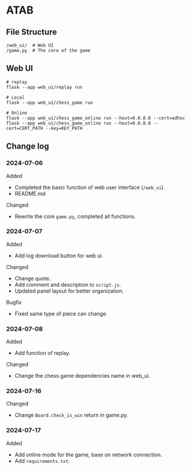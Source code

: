 # ATAB

## File Structure
```
/web_ui/  # Web UI
/game.py  # The core of the game
```

## Web UI
```shell
# replay
flask --app web_ui/replay run

# Local
flask --app web_ui/chess_game run

# Online
flask --app web_ui/chess_game_online run --host=0.0.0.0 --cert=adhoc 
flask --app web_ui/chess_game_online run --host=0.0.0.0 --cert=CERT_PATH --key=KEY_PATH
```

## Change log

### 2024-07-06

Added
* Completed the basic function of web user interface (`/web_ui`).
* README.md

Changed
* Rewrite the core `game.py`, completed all functions.

### 2024-07-07

Added
* Add log download button for web ui.

Changed
* Change quote.
* Add comment and description to `script.js`.
* Updated panel layout for better organization.

Bugfix
* Fixed same type of piece can change.

### 2024-07-08

Added
* Add function of replay.

Changed
* Change the chess game dependencies name in web_ui.

### 2024-07-16

Changed
* Change `Board.check_is_win` return in game.py.

### 2024-07-17

Added
* Add online mode for the game, base on network connection.
* Add `requirements.txt`.
